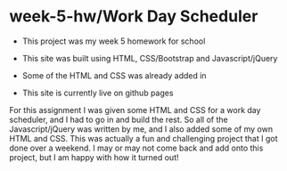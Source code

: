 # week-5-hw/Work Day Scheduler

* This project was my week 5 homework for school

* This site was built using HTML, CSS/Bootstrap and Javascript/jQuery

* Some of the HTML and CSS was already added in

* This site is currently live on github pages

For this assignment I was given some HTML and CSS for a work day scheduler, and I had to go in and build the rest. So all of the Javascript/jQuery was written by me, and I also added some of my own HTML and CSS. This was actually a fun and challenging project that I got done over a weekend. I may or may not come back and add onto this project, but I am happy with how it turned out!